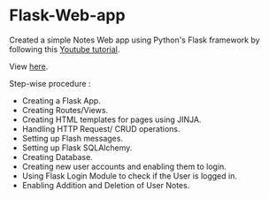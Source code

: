 # Flask-Web-app

Created a simple Notes Web app using Python's Flask framework by following this [Youtube tutorial](https://youtu.be/dam0GPOAvVI).  

View [here](https://ashwanthramkl.github.io/Flask-web-app/).  

Step-wise procedure :  
*   Creating a Flask App.
*   Creating Routes/Views.
*   Creating HTML templates for pages using JINJA.
*   Handling HTTP Request/ CRUD operations.
*   Setting up Flash messages.
*   Setting up Flask SQLAlchemy.
*   Creating Database.
*   Creating new user accounts and enabling them to login.
*   Using Flask Login Module to check if the User is logged in.
*   Enabling Addition and Deletion of User Notes.
